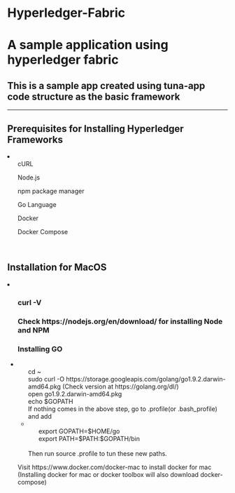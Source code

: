 # Hyperledger-Fabric
<h1>A sample application using hyperledger fabric</h1>

<h2>This is a sample app created using tuna-app code structure as the basic framework</h2>

<hr>

<h2> Prerequisites for Installing Hyperledger Frameworks</h2>
<li>
  <ul>cURL</ul> 
  <ul>Node.js</ul>
  <ul>npm package manager</ul>
  <ul>Go Language</ul>
  <ul>Docker</ul>
  <ul>Docker Compose</ul> 
 </li>
<br>
<h2> Installation for MacOS</h2>
<li>
  <ul><h3>curl -V</h3></ul> 
  <ul><h3>Check https://nodejs.org/en/download/ for installing Node and NPM</h3></ul>
  <ul><h3>Installing GO</h3>
    <li>
      <ul>cd ~</ul>
      <ul>sudo curl -O https://storage.googleapis.com/golang/go1.9.2.darwin-amd64.pkg (Check version at https://golang.org/dl/)</ul>
      <ul>open go1.9.2.darwin-amd64.pkg</ul>
      <ul>echo $GOPATH</ul>
      <ul>If nothing comes in the above step, go to .profile(or .bash_profile) and add 
        <li>
          <ol>export GOPATH=$HOME/go</ol>
          <ol>export PATH=$PATH:$GOPATH/bin</ol>
         </li>
        <br>
        Then run source .profile to tun these new paths.
      </ul>
    </li>
  </ul>
  <ul>Visit https://www.docker.com/docker-mac to install docker for mac (Installing docker for mac or docker toolbox will also download docker-compose)</ul>
 </li>



